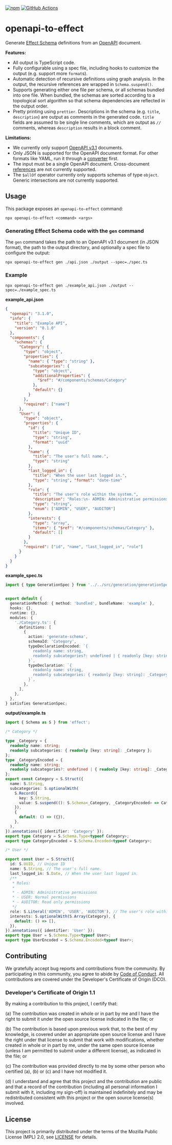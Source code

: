 
[![npm](https://img.shields.io/npm/v/openapi-to-effect.svg?style=flat)](https://www.npmjs.com/package/openapi-to-effect)
[![GitHub Actions](https://github.com/fortanix/openapi-to-effect/actions/workflows/nodejs.yml/badge.svg)](https://github.com/fortanix/openapi-to-effect/actions)

# openapi-to-effect

Generate [Effect Schema](https://effect.website/docs/schema/introduction) definitions from an [OpenAPI](https://www.openapis.org) document.

**Features:**

- All output is TypeScript code.
- Fully configurable using a spec file, including hooks to customize the output (e.g. support more `format`s).
- Automatic detection of recursive definitions using graph analysis. In the output, the recursive references are wrapped in `Schema.suspend()`.
- Supports generating either one file per schema, or all schemas bundled into one file. When bundled, the schemas are sorted according to a topological sort algorithm so that schema dependencies are reflected in the output order.
- Pretty printing using `prettier`. Descriptions in the schema (e.g. `title`, `description`) are output as comments in the generated code. `title` fields are assumed to be single line comments, which are output as `//` comments, whereas `description` results in a block comment.

**Limitations:**

- We currently only support [OpenAPI v3.1](https://spec.openapis.org/oas/latest.html) documents.
- Only JSON is supported for the OpenAPI document format. For other formats like YAML, run it through a [converter](https://onlineyamltools.com/convert-yaml-to-json) first.
- The input must be a single OpenAPI document. Cross-document [references](https://swagger.io/docs/specification/using-ref) are not currently supported.
- The `$allOf` operator currently only supports schemas of type `object`. Generic intersections are not currently supported.

## Usage

This package exposes an `openapi-to-effect` command:

```console
npx openapi-to-effect <command> <args>
```

### Generating Effect Schema code with the `gen` command

The `gen` command takes the path to an OpenAPI v3.1 document (in JSON format), the path to the output directory, and optionally a spec file to configure the output:

```console
npx openapi-to-effect gen ./api.json ./output --spec=./spec.ts
```

### Example

```console
npx openapi-to-effect gen ./example_api.json ./output --spec=./example_spec.ts
```

**example_api.json**

```json
{
  "openapi": "3.1.0",
  "info": {
    "title": "Example API",
    "version": "0.1.0"
  },
  "components": {
    "schemas": {
      "Category": {
        "type": "object",
        "properties": {
          "name": { "type": "string" },
          "subcategories": {
            "type": "object",
            "additionalProperties": {
              "$ref": "#/components/schemas/Category"
            },
            "default": {}
          }
        },
        "required": ["name"]
      },
      "User": {
        "type": "object",
        "properties": {
          "id": {
            "title": "Unique ID",
            "type": "string",
            "format": "uuid"
          },
          "name": {
            "title": "The user's full name.",
            "type": "string"
          },
          "last_logged_in": {
            "title": "When the user last logged in.",
            "type": "string", "format": "date-time"
          },
          "role": {
            "title": "The user's role within the system.",
            "description": "Roles:\n- ADMIN: Administrative permissions\n- USER: Normal permissions\n- AUDITOR: Read only permissions",
            "type": "string",
            "enum": ["ADMIN", "USER", "AUDITOR"]
          },
          "interests": {
            "type": "array",
            "items": { "$ref": "#/components/schemas/Category" },
            "default": []
          }
        },
        "required": ["id", "name", "last_logged_in", "role"]
      }
    }
  }
}
```

**example_spec.ts**

```ts
import { type GenerationSpec } from '../../src/generation/generationSpec.ts';


export default {
  generationMethod: { method: 'bundled', bundleName: 'example' },
  hooks: {},
  runtime: {},
  modules: {
    './Category.ts': {
      definitions: [
        {
          action: 'generate-schema',
          schemaId: 'Category',
          typeDeclarationEncoded: `{
            readonly name: string,
            readonly subcategories?: undefined | { readonly [key: string]: _CategoryEncoded }
          }`,
          typeDeclaration: `{
            readonly name: string,
            readonly subcategories: { readonly [key: string]: _Category }
          }`,
        },
      ],
    },
  },
} satisfies GenerationSpec;
```

**output/example.ts**

```ts
import { Schema as S } from 'effect';

/* Category */

type _Category = {
  readonly name: string;
  readonly subcategories: { readonly [key: string]: _Category };
};
type _CategoryEncoded = {
  readonly name: string;
  readonly subcategories?: undefined | { readonly [key: string]: _CategoryEncoded };
};
export const Category = S.Struct({
  name: S.String,
  subcategories: S.optionalWith(
    S.Record({
      key: S.String,
      value: S.suspend((): S.Schema<_Category, _CategoryEncoded> => Category),
    }),
    {
      default: () => ({}),
    },
  ),
}).annotations({ identifier: 'Category' });
export type Category = S.Schema.Type<typeof Category>;
export type CategoryEncoded = S.Schema.Encoded<typeof Category>;

/* User */

export const User = S.Struct({
  id: S.UUID, // Unique ID
  name: S.String, // The user's full name.
  last_logged_in: S.Date, // When the user last logged in.
  /**
   * Roles:
   *
   * - ADMIN: Administrative permissions
   * - USER: Normal permissions
   * - AUDITOR: Read only permissions
   */
  role: S.Literal('ADMIN', 'USER', 'AUDITOR'), // The user's role within the system.
  interests: S.optionalWith(S.Array(Category), {
    default: () => [],
  }),
}).annotations({ identifier: 'User' });
export type User = S.Schema.Type<typeof User>;
export type UserEncoded = S.Schema.Encoded<typeof User>;
```


## Contributing

We gratefully accept bug reports and contributions from the community.
By participating in this community, you agree to abide by [Code of Conduct](./CODE_OF_CONDUCT.md).
All contributions are covered under the Developer's Certificate of Origin (DCO).

### Developer's Certificate of Origin 1.1

By making a contribution to this project, I certify that:

(a) The contribution was created in whole or in part by me and I
have the right to submit it under the open source license
indicated in the file; or

(b) The contribution is based upon previous work that, to the best
of my knowledge, is covered under an appropriate open source
license and I have the right under that license to submit that
work with modifications, whether created in whole or in part
by me, under the same open source license (unless I am
permitted to submit under a different license), as indicated
in the file; or

(c) The contribution was provided directly to me by some other
person who certified (a), (b) or (c) and I have not modified
it.

(d) I understand and agree that this project and the contribution
are public and that a record of the contribution (including all
personal information I submit with it, including my sign-off) is
maintained indefinitely and may be redistributed consistent with
this project or the open source license(s) involved.

## License

This project is primarily distributed under the terms of the Mozilla Public License (MPL) 2.0, see [LICENSE](./LICENSE) for details.
